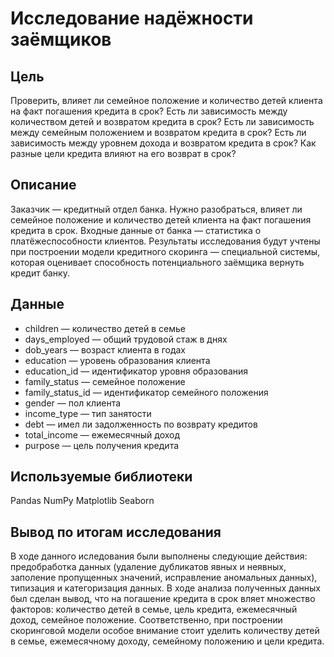 # Исследование надёжности заёмщиков
## Цель
Проверить, влияет ли семейное положение и количество детей клиента на факт погашения кредита в срок? Есть ли зависимость между количеством детей и возвратом кредита в срок? Есть ли зависимость между семейным положением и возвратом кредита в срок? Есть ли зависимость между уровнем дохода и возвратом кредита в срок? Как разные цели кредита влияют на его возврат в срок?

## Описание
Заказчик — кредитный отдел банка. Нужно разобраться, влияет ли семейное положение и количество детей клиента на факт погашения кредита в срок. Входные данные от банка — статистика о платёжеспособности клиентов. Результаты исследования будут учтены при построении модели кредитного скоринга — специальной системы, которая оценивает способность потенциального заёмщика вернуть кредит банку.

  
## Данные
- children — количество детей в семье
- days_employed — общий трудовой стаж в днях
- dob_years — возраст клиента в годах
- education — уровень образования клиента
- education_id — идентификатор уровня образования
- family_status — семейное положение
- family_status_id — идентификатор семейного положения
- gender — пол клиента
- income_type — тип занятости
- debt — имел ли задолженность по возврату кредитов
- total_income — ежемесячный доход
- purpose — цель получения кредита
  
## Используемые библиотеки
Pandas NumPy Matplotlib Seaborn  
  
## Вывод по итогам исследования
В ходе данного иследования были выполнены следующие действия: предобработка данных (удаление дубликатов явных и неявных, заполение пропущенных значений, исправление аномальных данных), типизация и категоризация данных. В ходе анализа полученных данных был сделан вывод, что на погашение кредита в срок вляет множество факторов: количество детей в семье, цель кредита, ежемесячный доход, семейное положение. Соответственно, при построении скоринговой модели особое внимание стоит уделить количеству детей в семье, ежемесячному доходу, семейному положению и цели кредита.
